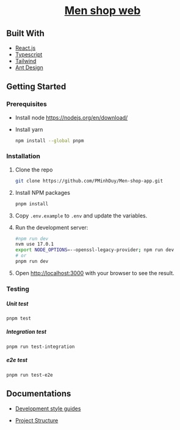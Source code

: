 <p align="center">
  <a href="https://nextjs.org">
    <h1 align="center">Men shop web</h1>
  </a>
</p>

## Built With

- [React.js](https://reactjs.org/)
- [Typescript](https://www.typescriptlang.org/)
- [Tailwind](https://tailwindcss.com/)
- [Ant Design](https://ant.design/)

## Getting Started

### Prerequisites

- Install node
  <https://nodejs.org/en/download/>

- Install yarn

  ```sh
  npm install --global pnpm
  ```

### Installation

1. Clone the repo

   ```sh
   git clone https://github.com/PMinhDuy/Men-shop-app.git
   ```

2. Install NPM packages

   ```sh
   pnpm install
   ```

3. Copy `.env.example` to `.env` and update the variables.

4. Run the development server:

   ```bash
   #npm run dev
   nvm use 17.0.1
   export NODE_OPTIONS=--openssl-legacy-provider; npm run dev
   # or
   pnpm run dev
   ```

5. Open [http://localhost:3000](http://localhost:3000) with your browser to see the result.

### Testing

##### Unit test

```
pnpm test
```

##### Integration test

```
pnpm run test-integration
```

##### e2e test

```
pnpm run test-e2e
```

## Documentations

- [Development style guides](docs/style-guide.md)

- [Project Structure](docs/folder-structure.md)
